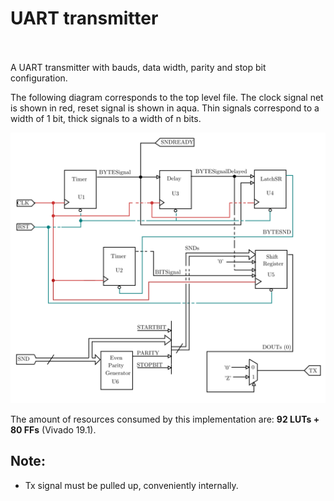 # UART transmitter<br><br>

A UART transmitter with bauds, data width, parity and stop bit configuration.

The following diagram corresponds to the top level file. The clock signal net is shown in red, reset signal is shown in aqua. Thin signals correspond to a width of 1 bit, thick signals to a width of n bits.

![Circuit's diagram](SerialTx.png)

The amount of resources consumed by this implementation are: <strong>92 LUTs + 80 FFs</strong> (Vivado 19.1).



## Note:
- Tx signal must be pulled up, conveniently internally.
